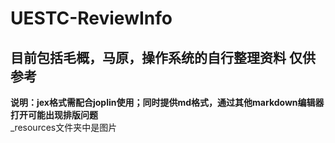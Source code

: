 # UESTC-ReviewInfo
## 目前包括毛概，马原，操作系统的自行整理资料 仅供参考
**说明：jex格式需配合joplin使用；同时提供md格式，通过其他markdown编辑器打开可能出现排版问题**  
_resources文件夹中是图片
